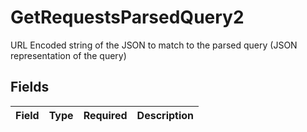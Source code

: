 # GetRequestsParsedQuery2

URL Encoded string of the JSON to match to the parsed query (JSON representation of the query)


## Fields

| Field       | Type        | Required    | Description |
| ----------- | ----------- | ----------- | ----------- |